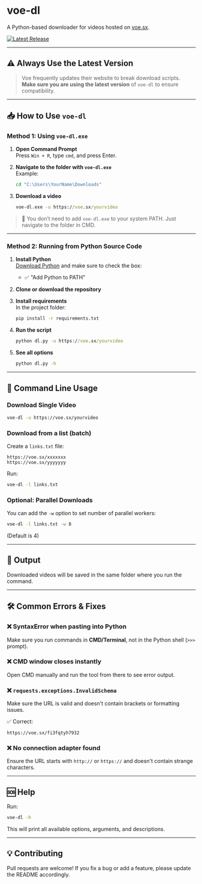 
# voe-dl

A Python-based downloader for videos hosted on [voe.sx](https://voe.sx).

[![Latest Release](https://img.shields.io/github/v/release/p4ul17/voe-dl)](https://github.com/p4ul17/voe-dl/releases)

---

## ⚠️ Always Use the Latest Version

> Voe frequently updates their website to break download scripts.  
> **Make sure you are using the latest version** of `voe-dl` to ensure compatibility.

---

## 📥 How to Use `voe-dl`

### Method 1: Using `voe-dl.exe`

1. **Open Command Prompt**  
   Press `Win + R`, type `cmd`, and press Enter.

2. **Navigate to the folder with `voe-dl.exe`**  
   Example:
   ```cmd
   cd "C:\Users\YourName\Downloads"
   ```

3. **Download a video**
   ```cmd
   voe-dl.exe -u https://voe.sx/yourvideo
   ```

> 📝 You don’t need to add `voe-dl.exe` to your system PATH. Just navigate to the folder in CMD.

---

### Method 2: Running from Python Source Code

1. **Install Python**  
   [Download Python](https://www.python.org/downloads) and make sure to check the box:
   - ✅ "Add Python to PATH"

2. **Clone or download the repository**

3. **Install requirements**  
   In the project folder:
   ```cmd
   pip install -r requirements.txt
   ```

4. **Run the script**
   ```cmd
   python dl.py -u https://voe.sx/yourvideo
   ```

5. **See all options**
   ```cmd
   python dl.py -h
   ```

---

## 📄 Command Line Usage

### Download Single Video
```bash
voe-dl -u https://voe.sx/yourvideo
```

### Download from a list (batch)
Create a `links.txt` file:
```
https://voe.sx/xxxxxxx
https://voe.sx/yyyyyyy
```

Run:
```bash
voe-dl -l links.txt
```

### Optional: Parallel Downloads
You can add the `-w` option to set number of parallel workers:
```bash
voe-dl -l links.txt -w 8
```
(Default is 4)

---

## 📂 Output

Downloaded videos will be saved in the same folder where you run the command.

---

## 🛠 Common Errors & Fixes

### ❌ SyntaxError when pasting into Python
Make sure you run commands in **CMD/Terminal**, not in the Python shell (`>>>` prompt).

### ❌ CMD window closes instantly
Open CMD manually and run the tool from there to see error output.

### ❌ `requests.exceptions.InvalidSchema`
Make sure the URL is valid and doesn't contain brackets or formatting issues.

✅ Correct:
```
https://voe.sx/fi3fqtyh7932
```

### ❌ No connection adapter found
Ensure the URL starts with `http://` or `https://` and doesn't contain strange characters.

---

## 🆘 Help
Run:
```bash
voe-dl -h
```
This will print all available options, arguments, and descriptions.

---

## 💡 Contributing

Pull requests are welcome! If you fix a bug or add a feature, please update the README accordingly.
